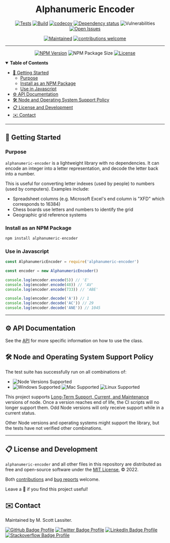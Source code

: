 <div align="center">

# Alphanumeric Encoder

[![Tests](https://github.com/M-Scott-Lassiter/Alphanumeric-Encoder/actions/workflows/test.yml/badge.svg)](https://github.com/M-Scott-Lassiter/Alphanumeric-Encoder/actions/workflows/test.yml)
[![Build](https://github.com/M-Scott-Lassiter/Alphanumeric-Encoder/actions/workflows/publish.yml/badge.svg)](https://github.com/M-Scott-Lassiter/Alphanumeric-Encoder/actions/workflows/publish.yml)
[![codecov](https://codecov.io/github/M-Scott-Lassiter/Alphanumeric-Encoder/branch/main/graph/badge.svg?token=MLCXIHQJGA)](https://codecov.io/github/M-Scott-Lassiter/Alphanumeric-Encoder)
[![Dependency status](https://img.shields.io/librariesio/release/npm/alphanumeric-encoder)](https://www.npmjs.com/package/alphanumeric-encoder?activeTab=dependencies)
![Vulnerabilities](https://img.shields.io/snyk/vulnerabilities/npm/alphanumeric-encoder)
[![Open Issues](https://img.shields.io/github/issues/m-scott-lassiter/alphanumeric-encoder/bug)](https://github.com/M-Scott-Lassiter/Alphanumeric-Encoder/labels/bug)

[![Maintained](https://img.shields.io/badge/Maintained%3F-yes-brightgreen.svg)](#envelope-contact)
[![contributions welcome](https://img.shields.io/badge/contributions-welcome-brightgreen.svg?style=flat)](/../../blob/main/CONTRIBUTING.md)

---

[![NPM Version](https://img.shields.io/npm/v/alphanumeric-encoder)](https://www.npmjs.com/package/alphanumeric-encoder)
![NPM Package Size](https://img.shields.io/bundlephobia/min/alphanumeric-encoder)
[![License](https://img.shields.io/github/license/M-Scott-Lassiter/Alphanumeric-Encoder)](https://github.com/M-Scott-Lassiter/Alphanumeric-Encoder/blob/main/LICENSE)

</div>

<details open="open">
    <summary><b>Table of Contents</b></summary>

<!-- Note: The toc tags mark autogenerated content. Do not manually modify the content here -->

<!-- toc -->

-   [:book: Getting Started](#book-getting-started)
    -   [Purpose](#purpose)
    -   [Install as an NPM Package](#install-as-an-npm-package)
    -   [Use in Javascript](#use-in-javascript)
-   [:gear: API Documentation](#gear-api-documentation)
-   [:hammer_and_wrench: Node and Operating System Support Policy](#hammer_and_wrench-node-and-operating-system-support-policy)
-   [:clipboard: License and Development](#clipboard-license-and-development)
-   [:envelope: Contact](#envelope-contact)

<!-- tocstop -->

</details>

---

## :book: Getting Started

### Purpose

`alphanumeric-encoder` is a lightweight library with no dependencies. It can encode an integer into a letter representation, and decode the letter back into a number.

This is useful for converting letter indexes (used by people) to numbers (used by computers). Examples include:

-   Spreadsheet columns (e.g. Microsoft Excel's end column is "XFD" which corresponds to 16384)
-   Chess boards use letters and numbers to identify the grid
-   Geographic grid reference systems

### Install as an NPM Package

```javascript
npm install alphanumeric-encoder
```

### Use in Javascript

```javascript
const AlphanumericEncoder = require('alphanumeric-encoder')

const encoder = new AlphanumericEncoder()

console.log(encoder.encode(5)) // 'E'
console.log(encoder.encode(48)) // 'AV'
console.log(encoder.encode(733)) // 'ABE'

console.log(encoder.decode('A')) // 1
console.log(encoder.decode('AC')) // 29
console.log(encoder.decode('ANE')) // 1045
```

---

## :gear: API Documentation

See the [API](/../../blob/main/API.md) for more specific information on how to use the class.

## :hammer_and_wrench: Node and Operating System Support Policy

The test suite has successfully run on all combinations of:

-   ![Node Versions Supported](https://img.shields.io/node/v/alphanumeric-encoder)
-   ![Windows Supported](https://img.shields.io/badge/Windows-0078D6?style=for-the-badge=flat&logo=windows&logoColor=white)
    ![Mac Supported](https://img.shields.io/badge/Mac-000000?style=for-the-badge=flat&logo=apple&logoColor=white)
    ![Linux Supported](https://img.shields.io/badge/Linux-FCC624?style=for-the-badge=flat&logo=linux&logoColor=black)

This project supports [Long-Term Support, Current, and Maintenance](https://github.com/nodejs/Release) versions of node. Once a version reaches end of life, the CI scripts will no longer support them. Odd Node versions will only receive support while in a current status.

Other Node versions and operating systems might support the library, but the tests have not verified other combinations.

---

## :clipboard: License and Development

`alphanumeric-encoder` and all other files in this repository are distributed as free and open-source software under the [MIT License](/../../blob/main/LICENSE), © 2022.

Both [contributions](/../../blob/main/CONTRIBUTING.md) and [bug reports](https://github.com/M-Scott-Lassiter/Alphanumeric-Encoder/issues/new/choose) welcome.

Leave a :star2: if you find this project useful!

</div>

## :envelope: Contact

Maintained by M. Scott Lassiter.

[![GitHub Badge Profile](https://img.shields.io/badge/GitHub-100000?style=plastic&logo=github&logoColor=white)](https://github.com/M-Scott-Lassiter)
[![Twitter Badge Profile](https://img.shields.io/badge/Twitter-1DA1F2?style=plastic&logo=twitter&logoColor=white)](https://twitter.com/MScottLassiter)
[![LinkedIn Badge Profile](https://img.shields.io/badge/LinkedIn-0077B5?style=plastic&logo=linkedin&logoColor=white)](https://www.linkedin.com/in/mscottlassiter)
[![Stackoverflow Badge Profile](https://img.shields.io/badge/stackoverflow-orange.svg?longCache=true&style=plastic&logo=stackoverflow&logoColor=white)](https://stackoverflow.com/users/6186333/sandpiper)
